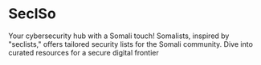 # SeclSo
Your cybersecurity hub with a Somali touch! Somalists, inspired by "seclists," offers tailored security lists for the Somali community. Dive into curated resources for a secure digital frontier
